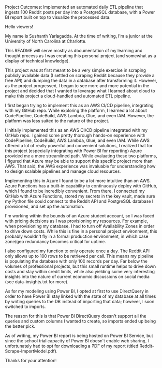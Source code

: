 Project Outcomes:
    Implemented an automated daily ETL pipeline that ingests 100 Reddit posts per day into a PostgreSQL database, with a Power BI report built on top to visualize the processed data.


Hello viewers!

My name is Sushanth Yarlagadda. At the time of writing, I'm a junior at the University of North Carolina at Charlotte.

This README will serve mostly as documentation of my learning and thought process as I was creating this personal project (and somewhat as a display of technical knowledge).

This project was at first meant to be a very simple exercise in scraping publicly available data (I settled on scraping Reddit because they provide a free API) and dumping the data in a database after transforming it. However, as the project progressed, I began to see more and more potential in the project and decided that I wanted to leverage what I learned about cloud to make this project a cloud-handled and automated ETL pipeline.

I first began trying to implement this as an AWS CI/CD pipeline, integrating with my GitHub repo. While exploring the platform, I learned a lot about CodePipeline, CodeBuild, AWS Lambda, Glue, and even IAM. However, the platform was less suited to the nature of the project.

I initially implemented this as an AWS CI/CD pipeline integrated with my GitHub repo. I gained some pretty thorough hands-on experience with CodePipeline, CodeBuild, AWS Lambda, Glue, and even IAM. While AWS offered a lot of really powerful and convenient solutions, I realized that for this project (especially integrating with Power BI for reporting) Azure provided me a more streamlined path. While evaluating these two platforms, I figured that Azure may be able to support this specific project more than AWS. That said, the AWS experience was invaluable for understanding how to design scalable pipelines and manage cloud resources.

Implementing this in Azure I found to be a lot more intuitive than on AWS. Azure Functions has a built-in capability to continuously deploy with GitHub, which I found to be incredibly convenient. From there, I connected my GitHub with Azure Functions, stored my secrets in the key vault, made sure my Python file could connect to the Reddit API and PostgreSQL database I provisioned, and set up the automation.

I'm working within the bounds of an Azure student account, so I was faced with pricing decisions as I was provisioning my resources. For example, when provisioning my database, I had to turn off Availability Zones in order to drive down costs. While this is fine in a personal project environment, this probably wouldn't fly in a formal production environment, in which case zone/geo redundancy becomes critical for uptime.

I also configured my function to only operate once a day. The Reddit API only allows up to 100 rows to be retrieved per call. This means my pipeline is populating the database with only 100 records per day. Far below the volumes of professional projects, but this small runtime helps to drive down costs and stay within credit limits, while also yielding some very interesting insights into the nature of current economic discussions on social media (see data-insights.txt for more).

As for my modeling using Power BI, I opted at first to use DirectQuery in order to have Power BI stay linked with the state of my database at all times by writing queries to the DB instead of importing that data; however, I soon switched to imports.

The reason for this is that Power BI DirectQuery doesn't support all the queries and custom columns I wanted to create, so imports ended up being the better pick.

As of writing, my Power BI report is being hosted on Power BI Service, but since the school trial capacity of Power BI doesn't enable web sharing, I unfortunately had to opt for downloading a PDF of my report (titled Reddit-Scrape-ImportModel.pdf).

Thanks for your attention!